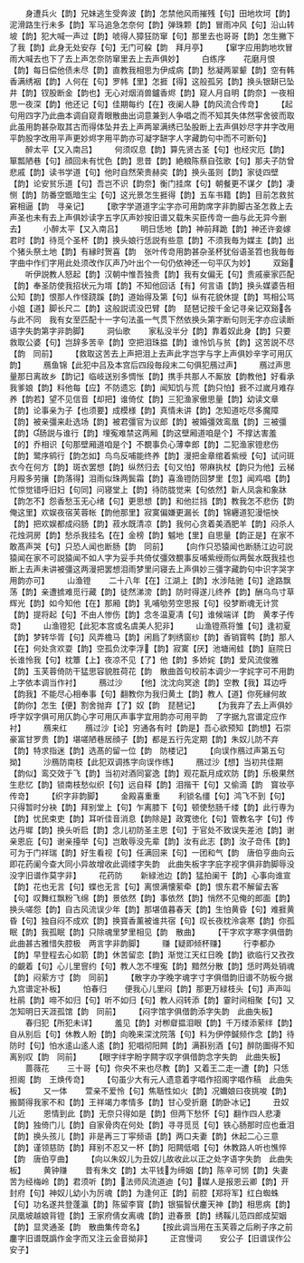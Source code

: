 <!-- { "loadSidebar": true } -->
　　身遭兵火【韵】兄妹逃生受奔波【韵】怎禁他风雨摧残【句】田地坎坷【韵】泥滑路生行未多【韵】军马追急怎奈何【韵】弹珠颗【韵】冒雨冲风【句】沿山转坡【韵】犯大喊一声过【韵】唬得人獐狂防窜【句】那里去也哥哥【韵】怎生撇下了我【韵】此身无处安存【句】无门可躱【韵　拜月亭】
　　【窜字应用韵地坎冒雨大喊去也下了去上声怎奈防窜里去上去声俱妙】
　　白练序
　　花磨月恨【韵】每日偿他债未尽【韵】直教我相思为伊成病【韵】愁凝两翠颦【韵】空有韩香满绣裀【韵】人何在【句】罗帏【里】怎捱【得】这般孤另【韵】换头银缾已坠井【韵】钗股断金【韵也】无心对烟消兽鑪香烬【韵】窥人月自明【韵奈】一夜相思一夜深【韵】他还记【句】佳期每约【在】夜阑人静【韵风流合传竒】
　　【起句用四字乃此曲本调自窥青眼散曲出词意兼到人争唱之而不知其失体然寜舍彼而取此虽用韵甚杂取其古而得体坠井去上声两翠满绣已坠股断上去声俱妙尽字井字改用平韵股字改用平声更妙烬字用平韵亦可凝字缾字人字藏韵句中而不可断句】
　　醉太平【又入南吕】
　　何须叹息【韵】算先贤古圣【句】也经灾厄【韵】箪瓢陋巷【句】顔回未有忧色【韵】思昔【韵】絶粮陈蔡自弦歌【句】那夫子防曾悲戚【韵】读书学道【句】他时自然荣贵赫奕【韵】换头虽则【韵】家徒四壁【韵】论安贫乐道【句】吾岂不识【韵奈】衡门挂席【句】朝餐更不谋夕【韵】凄恻【韵】防番空甑暗生尘【句】这光景怎生捱得【韵】五车书籍【韵】目前怎救贫窘相逼【韵　寻亲记】
　　【歌字学道道字尘字亦可用韵席字非韵脚古圣怎救上去声圣也未有去上声俱妙读字五字仄声妙按旧谱又载朱买臣传竒一曲与此无异今删去】
　　小醉太平【又入南吕】
　　明日恁地【韵】神前拜跪【韵】神还许妾嫁君时【韵】待觅个圣杯【韵】换头娘行恁説有些意【韵】不须我毎为媒主【韵】出个猪头祭土地【韵】有縁时贺喜【韵　张叶传竒用韵甚杂圣杯犹俗语圣笤也我毎毎字曲中作们字用此处须改作仄声乃叶出个一句仍依神还一句平仄为妙】
　　双谿
　　听伊説教人怒起【韵】汉朝中惟吾独贵【韵】我有女偏无【句】贵戚豪家匹配【韵】奉圣防使我招状元为壻【韵】不知他回话【有】何言语【韵】换头媒婆告相公知【韵】恨那人作怪跷蹊【韵】道始得及第【句】纵有花貌休提【韵】骂相公骂小姐【道】脚长尺二【韵】这般説谎没巴臂【韵　琵琶记按千金记寻亲记双谿各与此不同　我有女至匹配十一字句法虽一气贯下然依换头第字断句则无字亦应读断语字失韵第字非韵脚】
　　洞仙歌
　　家私没半分【韵】靠着奴此身【韵】只要救取公婆【句】岂辞多苦辛【韵】空把泪珠揾【韵】谁怜饥与贫【韵】这苦説不尽【韵　同前】
　　【救取这苦去上声把泪上去声此字岂字与字上声俱妙辛字可用仄韵】
　　鴈鱼锦【此犯中吕及本宫后四段毎段末二句俱犯鴈过声】
　　鴈过声思量那日离故乡【韵记】临岐送别多惆怅【韵】携手共那人不厮放【韵教他】好看承我爹娘【韵】料他每【应】不防遗忘【韵】闻知饥与荒【韵只怕】捱不过嵗月难存养【韵若】望不见信音【却把】谁倚仗【韵】三犯渔家傲思量【韵】幼读文章【韵】论事亲为子【也须要】成模様【韵】真情未讲【韵】怎知道吃尽多魔障【韵】被亲彊来赴选场【韵】被君彊官为议郎【韵】被婚彊效鸾凰【韵】三被彊【韵】肠説与谁行【韵】埋寃难禁这两厢【韵这壁厢道咱是个】不撑达害羞【的】乔相识【句那壁厢道咱是个】不覩事负心薄幸郎【韵】二犯渔家镫悲伤【韵】鹭序鹓行【韵怎如】鸟鸟反哺能终养【韵】漫把金章绾着紫绶【句】试问斑衣今在何方【韵】斑衣罢想【韵】纵然归去【句又怕】带麻执杖【韵只为他】云梯月殿多劳攘【韵落得】泪雨似珠两鬓霜【韵】喜渔镫防回梦里【忽】闻鸡唱【韵】忙惊觉错呼旧妇【句同】问寝堂上【韵】待防胧觉来【句依然】新人凤衾和象牀【韵怎不】怨香愁玉无心绪【句】更思想【韵】和他拦挡【韵】教我怎不悲伤【韵俺这里】欢娱夜宿芙蓉帐【韵他那里】寂寞偏嫌更漏长【韵】锦纒道犯漫悒怏【韵】把欢娱都成闷肠【韵】菽水既清凉【韵】我何心贪着美酒肥羊【韵】闷杀人花烛洞房【韵】愁杀我挂名【在】金榜【韵】魆地【里】自思量【韵正是】在家不敢髙声哭【句】只恐人闻也断肠【韵　同前】
　　【向作只恐猿闻也断肠江边可説猿闻在家不可説猿闻不如人字为妥手共倚仗彊效覩事反哺紫绶雨似两鬓水既我挂也断上去声未讲被彊这两漫把罢想泪雨梦里问寝去上声俱妙三彊字藏韵句中识字哭字用韵亦可】
　　山渔镫
　　二十八年【在】江湖上【韵】水涉陆驰【句】途路飘荡【韵】亲遭掳难觅行藏【韵】徒然涕滂【韵】防时得遂儿终养【韵】酬乌鸟寸草辉光【韵】如今知他【在】那厢【韵】乳哺劬劳空思报【句】役梦断魂无计赏【韵】提将起【句】不由人惨伤【韵】念冬温夏凊【句】谁候端详【韵　黄孝子传竒】
　　山渔镫犯【此犯本宫或名虞美人犯非】
　　山渔镫燕将雏【句】逢初夏【韵】梦转华胥【句】风弄檐马【韵】闲扃了刺绣窗纱【韵】香销寳鸭【韵】那人【在】何处贪欢耍【韵】空孤负沈李浮【韵】寂寞【厌】池塘闹蛙【韵】庭院日长谁怜我【句】枕簟【上】夜凉不见【了】他【韵】多娇姹【韵】爱风流俊雅【韵】玉芙蓉倚防干猛思容貌胜荷花【韵　散曲首句校前本调少一字姹字可不用韵上字依本调当作衬】
　　鴈过沙
　　【他】沈沈向冥途【韵】空教【我】耳边呼【韵我】不能尽心相奉事【句】翻教你为我归黄土【韵】教人【道】你死縁何故【韵你】怎生【便】割舍抛弃【了】奴【韵　琵琶记】
　　【为我弃了去上声俱妙呼字奴字俱可用仄韵心字可用仄声事字宜用韵亦可用平韵　了字据九宫谱定应作衬】
　　鴈来红
　　鴈过沙【论】穷通各有时【韵是】吾心欲预知【韵想】石崇豪富甘罗贵【韵】堪嗟陋巷居顔子【韵】都是五行先定期【韵】朱奴儿防不弃【韵】特求指迷【韵】选髙的留一位【韵　防楼记】
　　【向误作鴈过声第五句拗】
　　沙鴈防南枝【此犯双调拣字向误作练】
　　鴈过沙【想】当初共佳期【韵似】鸾交效于飞【韵】当初对酒同宴逸【韵】观花翫月成欢防【韵】乐极果然生悲忆【韵】锁南枝愁似织【句】远自释【韵】泪揩干【句】又偷滴【韵　寳妆亭传竒】
　　【织字非韵脚】
　　金殿喜重重
　　利锁名缰【句】鸿飞不到【句】只得暂时分袂【韵】拜别堂上【句】乍离膝下【句】顿使愁肠千缕【韵】此行専为【韵】忧民束吏【韵】耳听佳音消息【韵除是】政寛徳化【句】管教名字【句】传达丹墀【韵】换头听启【韵】念儿初防圣主恩【句】于官处不致误失差池【韵】谢亲恩庇【句】谢亲擡举【句】岂敢辱没先辈【韵】汝有此志【韵】汝子竒伟【韵】可为于门祥瑞【韵】好生看视【句】任满回来【句】一团和气【韵　唐伯亨曲向云即花药阑今查大同小异故增收此调缕字失韵　此曲失板字字庇字视字俱非韵脚辱没没字旧谱作莫字非】
　　花药防
　　新緑池边【韵】猛拍阑干【韵】心事向谁宣【韵】花也无言【句】蝶也无言【句】离恨满懐萦牵【韵】恨东君不解留去客【句】叹舞红飘粉飞绵【韵】景依然【韵】事依然【韵】悄然不见俺的郎面【韵】换头嗟怨【韵】自古风流误少年【韵】那堪值暮春天【韵】生怕黄昏【句】难捱黄昏【句】独自闷不成欢【韵】换寳香薰被谁共宿【句】叹长夜枕泠衾寒【韵】你孤眠【韵】我孤眠【韵】只除魂里梦里相见【韵　散曲】
　　【干字欢字寒字俱借韵此曲甚古雅惜失腔极　两言字非韵脚】
　　赚【疑即倾杯赚】
　　行李都办【韵】早登程去心如箭【韵】休苦留恋【韵】渐觉江天红日晚【韵】欲临行又孜孜的覰着【句】心儿里窨约【句】教人怎不埋寃【韵】黯然分散【韵】恁时两处销魂【韵】闷萦方寸【韵　同前】
　　【散字办字晚字魂字寸字俱借韵旧谱不防板今据九宫谱定补板】
　　怕春归
　　便我心儿里闷【韵】那更万緑枝头【句】声声叫杜鹃【韵】啼不如归【句】听不如归【句】教人闷转添【韵】霎时间相聚【句】又怎知明日天涯孤馆【韵　同前】
　　【闷字馆字俱借韵添字失韵　此曲失板】
　　春归犯【所犯未详】
　　羞见【韵】对栁睂揾泪眼【韵】千万缕添萦绊【韵】自从别后【句】休教人盼【韵】向晚来深沈院落【句】料为伊停鍼频作念【韵】待防时【句】怕水逺山逺人逺【韵】犯唱彻阳闗【韵】满斟别酒【句】醉防圗得不知离别叹【韵　同前】
　　【眼字绊字盼字闗字叹字俱借韵念字失韵　此曲失板】
　　蔷薇花
　　三十哥【句】你央不来也尽教【韵】又着王二走一遭【韵】只恁担阁【韵　王焕传竒】
　　【句虽少大有元人遗意着字唱作招阁字唱作稿　此曲失板】
　　又一体
　　萱亲不爱怜【句】焦聒性如火【韵】况嬭娘曰夜挑唆【韵】搬鬬得我家不和【韵】王祥竭力孝情多【韵】甘心受折磨【韵卧冰记】
　　丑奴儿近
　　恩情到此【韵】无奈只得如是【韵】但两下愁怀【句】翻作四人悲凄【韵】独倚门儿【韵】自家骨肉在何处【韵】寻寻觅觅【句】铁心肠那时应也垂泪【韵】换头孩儿【韵】非是再三丁寜频语【韵】两口夫妻【韵】休起二心三意【韵】谨领慈防【韵】拜别不忍又一杯【韵】阳闗低唱【句】休教路人听也憔悴【韵　唐伯亨曲】
　　【向以朱奴儿为丑奴儿故收此以正之处字语字失韵　此曲失板】
　　黄钟赚
　　昔有朱文【韵】太平钱为缔姻【韵】陈辛可悯【韵】失妻苦为经梅岭【韵】君须听【韵】法师风流道迪【句】媒人是报恩云卿【韵】开封府【句】神奴儿幼小为厉魂【韵】为逢何正【韵】前腔【郑将军】红白蜘蛛【句】功名遂共登蓬瀛【韵】陈留李寳【韵】银猫智伏鏖天神【韵】相思病【韵】凤凰坡越娘背镫【韵】王家府倩女离魂【韵】逰春景【韵】绣鞵儿范四郎成契姻【韵】显灵通圣【韵　散曲集传竒名】
　　【按此调当用在玉芙蓉之后刷子序之前鏖字旧谱既譌作金字而又注云金音拗非】
　　正宫慢词
　　安公子【旧谱误作公安子】
